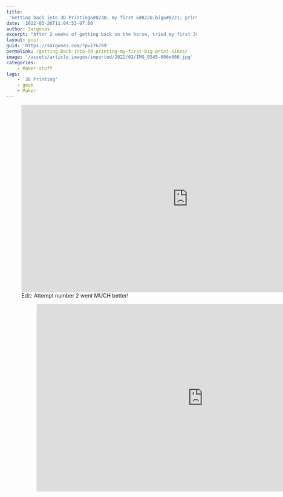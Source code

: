 ```yaml
---
title:
 'Getting back into 3D Printing&#8230; my first &#8220;big&#8221; print since!'
date: '2022-03-26T11:04:53-07:00'
author: Sargonas
excerpt: "After 2 weeks of getting back on the horse, tried my first 30-hour, overnight print in years.\n\nIt did not go as planned... but not for the reasons you might expect!\n\n"
layout: post
guid: 'https://sargonas.com/?p=176799'
permalink: /getting-back-into-3d-printing-my-first-big-print-since/
image: '/assets/article_images/imported/2022/03/IMG_0545-666x666.jpg'
categories:
    - Maker-stuff
tags:
    - '3D Printing'
    - geek
    - Maker
---
```


<figure class="wp-block-embed is-type-video is-provider-youtube wp-block-embed-youtube wp-embed-aspect-16-9 wp-has-aspect-ratio"><div class="wp-block-embed__wrapper"><iframe allow="accelerometer; autoplay; clipboard-write; encrypted-media; gyroscope; picture-in-picture" allowfullscreen="" frameborder="0" height="495" loading="lazy" src="https://www.youtube.com/embed/Q4GF376gGPI?feature=oembed" title="Crystal Dragon, first attempt!" width="880"></iframe></div>Edit: Attempt number 2 went MUCH better!

<figure class="wp-block-embed is-type-video is-provider-youtube wp-block-embed-youtube wp-embed-aspect-16-9 wp-has-aspect-ratio"><div class="wp-block-embed__wrapper"><iframe allow="accelerometer; autoplay; clipboard-write; encrypted-media; gyroscope; picture-in-picture" allowfullscreen="" frameborder="0" height="495" loading="lazy" src="https://www.youtube.com/embed/If7sWqbd5io?feature=oembed" title="Crystal Dragon, second attempt... SUCCESS!" width="880"></iframe></div>